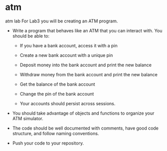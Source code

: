 # atm
 atm lab
For Lab3 you will be creating an ATM program.

* Write a program that behaves like an ATM that you can interact with. You should be able to:

    * If you have a bank account, access it with a pin

    * Create a new bank account with a unique pin

    * Deposit money into the bank account and print the new balance

    * Withdraw money from the bank account and print the new balance

    * Get the balance of the bank account

    * Change the pin of the bank account

    * Your accounts should persist across sessions.

* You should take advantage of objects and functions to organize your ATM simulator.

* The code should be well documented with comments, have good code structure, and follow naming conventions.

* Push your code to your repository.